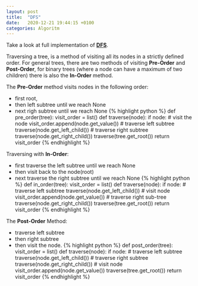 ```yaml
---
layout: post
title:  "DFS"
date:   2020-12-21 19:44:15 +0100
categories: Algoritm
---
```

Take a look at full implementation of **[DFS][dfs-imp]**.

Traversing a tree, is a method of visiting all its nodes in a strictly defined order. 
For general trees, there are two methods of visiting **Pre-Order** and **Post-Order**, 
for binary trees (where a node can have a maximum of two children) there is also the 
**In-Order** method. 

The **Pre-Order** method visits nodes in the following order:
* first root,
* then left subtree until we reach None
* next righ subtree until we reach None
{% highlight python %}
def pre_order(tree):
    visit_order = list()
    def traverse(node):
        if node:
            # visit the node
            visit_order.append(node.get_value())
            # traverse left subtree
            traverse(node.get_left_child())
            # traverse right subtree
            traverse(node.get_right_child())
    traverse(tree.get_root())
    return visit_order
{% endhighlight %}

Traversing with **In-Order**:
* first traverse the left subtree until we reach None
* then visit back to the node(root)
* next traverse the right subtree until we reach None
{% highlight python %}
def in_order(tree):
    visit_order = list()
    def traverse(node):
        if node:
            # traverse left subtree
            traverse(node.get_left_child())
            # visit node
            visit_order.append(node.get_value())
            # traverse right sub-tree
            traverse(node.get_right_child())
    traverse(tree.get_root())
    return visit_order
{% endhighlight %}

The **Post-Order** Method:
* traverse left subtree
* then right subtree
* then visit the node.
{% highlight python %}
def post_order(tree):
    visit_order = list()
    def traverse(node):
        if node:
            # traverse left subtree
            traverse(node.get_left_child())
            # traverse right subtree
            traverse(node.get_right_child())
            # visit node
            visit_order.append(node.get_value())
    traverse(tree.get_root())
    return visit_order
{% endhighlight %}

  
[dfs-imp]: https://github.com/michal0janczyk/udacity_data_structures_and_algorithms_nanodegree/blob/main/Data%20Structures/Trees/02%20traverse_a_tree_dfs_solution.ipynb
